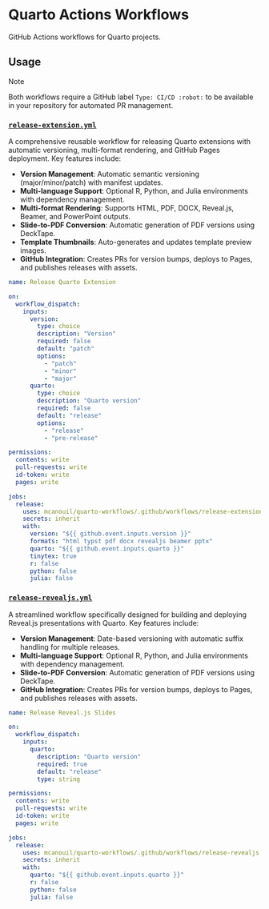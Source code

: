 # Quarto Actions Workflows

GitHub Actions workflows for Quarto projects.

## Usage

> [!NOTE]
> Both workflows require a GitHub label `Type: CI/CD :robot:` to be available in your repository for automated PR management.

### [`release-extension.yml`](.github/workflows/release-extension.yml)

A comprehensive reusable workflow for releasing Quarto extensions with automatic versioning, multi-format rendering, and GitHub Pages deployment. Key features include:

- **Version Management**: Automatic semantic versioning (major/minor/patch) with manifest updates.
- **Multi-language Support**: Optional R, Python, and Julia environments with dependency management.
- **Multi-format Rendering**: Supports HTML, PDF, DOCX, Reveal.js, Beamer, and PowerPoint outputs.
- **Slide-to-PDF Conversion**: Automatic generation of PDF versions using DeckTape.
- **Template Thumbnails**: Auto-generates and updates template preview images.
- **GitHub Integration**: Creates PRs for version bumps, deploys to Pages, and publishes releases with assets.

```yaml
name: Release Quarto Extension

on:
  workflow_dispatch:
    inputs:
      version:
        type: choice
        description: "Version"
        required: false
        default: "patch"
        options:
          - "patch"
          - "minor"
          - "major"
      quarto:
        type: choice
        description: "Quarto version"
        required: false
        default: "release"
        options:
          - "release"
          - "pre-release"

permissions:
  contents: write
  pull-requests: write
  id-token: write
  pages: write

jobs:
  release:
    uses: mcanouil/quarto-workflows/.github/workflows/release-extension.yml@main
    secrets: inherit
    with:
      version: "${{ github.event.inputs.version }}"
      formats: "html typst pdf docx revealjs beamer pptx"
      quarto: "${{ github.event.inputs.quarto }}"
      tinytex: true
      r: false
      python: false
      julia: false
```

### [`release-revealjs.yml`](.github/workflows/release-revealjs.yml)

A streamlined workflow specifically designed for building and deploying Reveal.js presentations with Quarto. Key features include:

- **Version Management**: Date-based versioning with automatic suffix handling for multiple releases.
- **Multi-language Support**: Optional R, Python, and Julia environments with dependency management.
- **Slide-to-PDF Conversion**: Automatic generation of PDF versions using DeckTape.
- **GitHub Integration**: Creates PRs for version bumps, deploys to Pages, and publishes releases with assets.

```yaml
name: Release Reveal.js Slides

on:
  workflow_dispatch:
    inputs:
      quarto:
        description: "Quarto version"
        required: true
        default: "release"
        type: string

permissions:
  contents: write
  pull-requests: write
  id-token: write
  pages: write

jobs:
  release:
    uses: mcanouil/quarto-workflows/.github/workflows/release-revealjs.yml@main
    secrets: inherit
    with:
      quarto: "${{ github.event.inputs.quarto }}"
      r: false
      python: false
      julia: false
```
